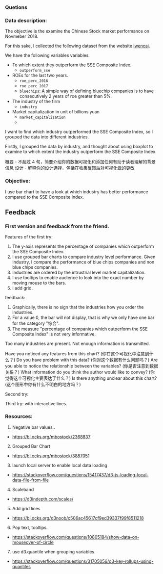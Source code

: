 ### Quetions

### Data description:

The objective is the examine the Chinese Stock market performance on Novmeber 2018.

For this sake, I collected the following dataset from the website [iwencai](http://www.iwencai.com).

We have the following variables variables.
- To which extent they outperform the SSE Composite Index. 
  - `outperform_sse`
- ROEs for the last two years.
  - `roe_perc_2016`
  - `roe_perc_2017`
  - `bluechips`: A simple way of defining bluechip companies is to have consecutively 2 years of roe greater than 5%.
- The industry of the firm
  - `industry`
- Market capitalization in unit of billions yuan
  - `market_capitalization`
  - 

I want to find which industry outperformed the SSE Composite Index, so I grouped the data into different industries.

Firstly, I grouped the data by industry, and thought about using boxplot to examine to which extent the industry outperform the SSE Composite Index.

概要 - 不超过 4 句，简要介绍你的数据可视化和添加任何有助于读者理解的背景信息
设计 - 解释你的设计选择，包括在收集反馈后对可视化做的更改



### Objective: 

I use bar chart to have a look at which industry has better performance compared to the SSE Composite index.

## Feedback

### First version and feedback from the friend.

Features of the first try:
1. The y-axis represents the percentage of companies which outperform the SSE Composite Index.
2. I use grouped bar charts to compare industry level performance. Given Industry, I compare the performance of blue chips companies and non blue chips companies.
3. Industries are ordered by the intrustrial level market capitalization.
4. I use tooltips to enable audience to look into the exact number by moving mouse to the bars.
5. I add grid.

feedback:
1. Graphically, there is no sign that the industries how you order the industries.
2. For a value 0, the bar will not display, that is why we only have one bar for the category "综合". 
3. The measure "percentage of companies which outperform the SSE Composite Index" is not very informative.

Too many industries are present. Not enough information is transmitted.


Have you noticed any features from this chart? (你在这个可视化中注意到什么？)
Do you have problem with this data? (你对这个数据有什么问题吗？)
Are you able to notice the relationship between the variables? (你是否注意到数据关系？)
What information do you think the author would like to convey?  (你觉得这个可视化主要表达了什么？)
Is there anything unclear about this chart? (这个图形中你有什么不明白的地方吗？)

Second try:

Third try: with interactive lines.



### Resources:
1. Negative bar values..
  - https://bl.ocks.org/mbostock/2368837
2. Grouped Bar Chart
  - https://bl.ocks.org/mbostock/3887051
3. launch local server to enable local data loading
  - https://stackoverflow.com/questions/15417437/d3-js-loading-local-data-file-from-file
4. Scaleband
  - https://d3indepth.com/scales/
5. Add grid lines
  - https://bl.ocks.org/d3noob/c506ac45617cf9ed39337f99f8511218
6. Pop text, tooltips.
  - https://stackoverflow.com/questions/10805184/show-data-on-mouseover-of-circle
7. use d3.quantile when grouping variables.
  - https://stackoverflow.com/questions/31705056/d3-key-rollups-using-quantiles



